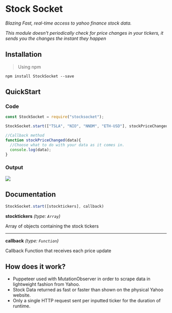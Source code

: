 # Stock Socket
*Blazing Fast, real-time access to yahoo finance stock data.*

*This module doesn't periodically check for price changes in your tickers, it sends you the changes the instant they happen*

## Installation

> Using npm
> 
`npm install StockSocket --save`

## QuickStart

### Code

```javascript
const StockSocket = require("stocksocket");

StockSocket.start(["TSLA", "NIO", "NNDM", "ETH-USD"], stockPriceChanged);

//Callback method
function stockPriceChanged(data){
  //Choose what to do with your data as it comes in.
  console.log(data);
}
```
### Output

<p align="left">
  <img src="https://user-images.githubusercontent.com/60011793/109716940-6f147800-7b73-11eb-8991-fc6f414ba6b7.PNG">
</p>

## Documentation
```javascript
StockSocket.start([stocktickers], callback)
```

**stocktickers** *(type: `Array`)*

Array of objects containing the stock tickers

---

**callback** *(type: `Function`)*

Callback Function that receives each price update

## How does it work?

* Puppeteer used with MutationObserver in order to scrape data in lightweight fashion from Yahoo.
* Stock Data returned as fast or faster than shown on the physical Yahoo website.
* Only a single HTTP request sent per inputted ticker for the duration of runtime.
